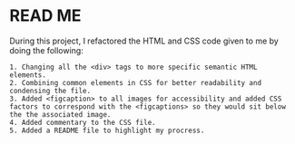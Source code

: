 # READ ME #

During this project, I refactored the HTML and CSS code given to me by doing the following:



    1. Changing all the <div> tags to more specific semantic HTML elements.
    2. Combining common elements in CSS for better readability and condensing the file.
    3. Added <figcaption> to all images for accessibility and added CSS factors to correspond with the <figcaptions> so they would sit below the the associated image.
    4. Added commentary to the CSS file.
    5. Added a README file to highlight my procress.


